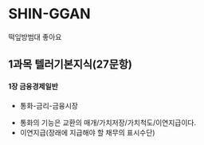 # SHIN-GGAN
떡잎방범대
좋아요
 
## 1과목 텔러기본지식(27문항)
 #### 1장 금융경제일반
 * 통화-금리-금융시장
  - 통화의 기능은 교환의 매개/가치저장/가치척도/이연지급이다.
   - 이연지급(장래에 지급해야 할 채무의 표시수단)
